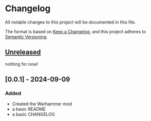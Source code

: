# Changelog

All notable changes to this project will be documented in this file.

The format is based on [Keep a Changelog](https://keepachangelog.com/en/1.1.0/),
and this project adheres to [Semantic Versioning](https://semver.org/spec/v2.0.0.html).

## [Unreleased]

nothing for now!

## [0.0.1] - 2024-09-09

### Added

- Created the Warhammer mod
- a basic README
- a basic CHANGELOG

[Unreleased]: 
[0.0.1]: 